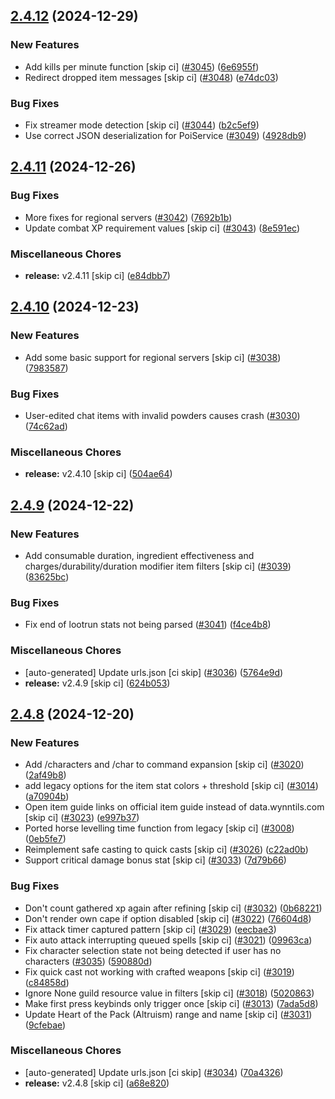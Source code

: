 ## [2.4.12](https://github.com/Wynntils/Wynntils/compare/v2.4.11...v2.4.12) (2024-12-29)


### New Features

* Add kills per minute function [skip ci] ([#3045](https://github.com/Wynntils/Wynntils/issues/3045)) ([6e6955f](https://github.com/Wynntils/Wynntils/commit/6e6955f9f32b9d35891a3e418335cc297673ae5e))
* Redirect dropped item messages [skip ci] ([#3048](https://github.com/Wynntils/Wynntils/issues/3048)) ([e74dc03](https://github.com/Wynntils/Wynntils/commit/e74dc0313d9a4fd38a33a47dc4f231d97ee1607f))


### Bug Fixes

* Fix streamer mode detection [skip ci] ([#3044](https://github.com/Wynntils/Wynntils/issues/3044)) ([b2c5ef9](https://github.com/Wynntils/Wynntils/commit/b2c5ef9234a64329500c2c36535b933da88db887))
* Use correct JSON deserialization for PoiService ([#3049](https://github.com/Wynntils/Wynntils/issues/3049)) ([4928db9](https://github.com/Wynntils/Wynntils/commit/4928db9c0407d0de74683df27de39dbbc1eaba30))

## [2.4.11](https://github.com/Wynntils/Wynntils/compare/v2.4.10...v2.4.11) (2024-12-26)


### Bug Fixes

* More fixes for regional servers ([#3042](https://github.com/Wynntils/Wynntils/issues/3042)) ([7692b1b](https://github.com/Wynntils/Wynntils/commit/7692b1b18ef1892e862c6e01690804da19fa32fc))
* Update combat XP requirement values [skip ci] ([#3043](https://github.com/Wynntils/Wynntils/issues/3043)) ([8e591ec](https://github.com/Wynntils/Wynntils/commit/8e591ecd06a1c102653c64c8ec07f47c682943fb))


### Miscellaneous Chores

* **release:** v2.4.11 [skip ci] ([e84dbb7](https://github.com/Wynntils/Wynntils/commit/e84dbb7f285f6a429b0b533496f677b8a467d392))

## [2.4.10](https://github.com/Wynntils/Wynntils/compare/v2.4.9...v2.4.10) (2024-12-23)


### New Features

* Add some basic support for regional servers [skip ci] ([#3038](https://github.com/Wynntils/Wynntils/issues/3038)) ([7983587](https://github.com/Wynntils/Wynntils/commit/79835876ad4b5deaffe0c4c6eecd84bbaf5205a9))


### Bug Fixes

* User-edited chat items with invalid powders causes crash ([#3030](https://github.com/Wynntils/Wynntils/issues/3030)) ([74c62ad](https://github.com/Wynntils/Wynntils/commit/74c62ad6d9f47b5b70183a62d56e9f1e02c993be))


### Miscellaneous Chores

* **release:** v2.4.10 [skip ci] ([504ae64](https://github.com/Wynntils/Wynntils/commit/504ae640d9560e89a471a0660b82aadbee74d34d))

## [2.4.9](https://github.com/Wynntils/Wynntils/compare/v2.4.8...v2.4.9) (2024-12-22)


### New Features

* Add consumable duration, ingredient effectiveness and charges/durability/duration modifier item filters [skip ci] ([#3039](https://github.com/Wynntils/Wynntils/issues/3039)) ([83625bc](https://github.com/Wynntils/Wynntils/commit/83625bc66638c0d14c2090284c8d97b6c350d52a))


### Bug Fixes

* Fix end of lootrun stats not being parsed ([#3041](https://github.com/Wynntils/Wynntils/issues/3041)) ([f4ce4b8](https://github.com/Wynntils/Wynntils/commit/f4ce4b8ef7643d3324d3496a0baa75b02e0d25cd))


### Miscellaneous Chores

* [auto-generated] Update urls.json [ci skip] ([#3036](https://github.com/Wynntils/Wynntils/issues/3036)) ([5764e9d](https://github.com/Wynntils/Wynntils/commit/5764e9db65c31a5c734a2958044f847eb8f705c8))
* **release:** v2.4.9 [skip ci] ([624b053](https://github.com/Wynntils/Wynntils/commit/624b053654ac8ec1e8cf20e326cf5bdbe1565234))

## [2.4.8](https://github.com/Wynntils/Wynntils/compare/v2.4.7...v2.4.8) (2024-12-20)


### New Features

* Add /characters and /char to command expansion [skip ci] ([#3020](https://github.com/Wynntils/Wynntils/issues/3020)) ([2af49b8](https://github.com/Wynntils/Wynntils/commit/2af49b8519f69ec1008fd72e5d3314f9c801b82b))
* add legacy options for the item stat colors + threshold [skip ci] ([#3014](https://github.com/Wynntils/Wynntils/issues/3014)) ([a70904b](https://github.com/Wynntils/Wynntils/commit/a70904b2d4c38b24cc78e0536ed118ddc619ef8a))
* Open item guide links on official item guide instead of data.wynntils.com [skip ci] ([#3023](https://github.com/Wynntils/Wynntils/issues/3023)) ([e997b37](https://github.com/Wynntils/Wynntils/commit/e997b3780605e67d9062b5792a63c81cfc902f89))
* Ported horse levelling time function from legacy [skip ci] ([#3008](https://github.com/Wynntils/Wynntils/issues/3008)) ([0eb5fe7](https://github.com/Wynntils/Wynntils/commit/0eb5fe74636a412c519cabfcf004175a0a029a26))
* Reimplement safe casting to quick casts [skip ci] ([#3026](https://github.com/Wynntils/Wynntils/issues/3026)) ([c22ad0b](https://github.com/Wynntils/Wynntils/commit/c22ad0b085fd0b5467d64c459dbd8249cc3fab25))
* Support critical damage bonus stat [skip ci] ([#3033](https://github.com/Wynntils/Wynntils/issues/3033)) ([7d79b66](https://github.com/Wynntils/Wynntils/commit/7d79b66bbe4b4e63580173df7173d7cfc6b60de9))


### Bug Fixes

* Don't count gathered xp again after refining [skip ci] ([#3032](https://github.com/Wynntils/Wynntils/issues/3032)) ([0b68221](https://github.com/Wynntils/Wynntils/commit/0b68221d60956ea54931408a2c409ba4960de639))
* Don't render own cape if option disabled [skip ci] ([#3022](https://github.com/Wynntils/Wynntils/issues/3022)) ([76604d8](https://github.com/Wynntils/Wynntils/commit/76604d8bdcd11b80ab5c65efa4d57b936bc90c38))
* Fix attack timer captured pattern [skip ci] ([#3029](https://github.com/Wynntils/Wynntils/issues/3029)) ([eecbae3](https://github.com/Wynntils/Wynntils/commit/eecbae3f3cfd4e1c0a57d55562cf2a498f657885))
* Fix auto attack interrupting queued spells [skip ci] ([#3021](https://github.com/Wynntils/Wynntils/issues/3021)) ([09963ca](https://github.com/Wynntils/Wynntils/commit/09963ca19e9fb26cbb21ed3e1c3edd3d2df5ccc0))
* Fix character selection state not being detected if user has no characters ([#3035](https://github.com/Wynntils/Wynntils/issues/3035)) ([590880d](https://github.com/Wynntils/Wynntils/commit/590880d228af5f1ca95890cf1fd32694e5265542))
* Fix quick cast not working with crafted weapons [skip ci] ([#3019](https://github.com/Wynntils/Wynntils/issues/3019)) ([c84858d](https://github.com/Wynntils/Wynntils/commit/c84858daddd27b23edb27837fd54d5919096bf5f))
* Ignore None guild resource value in filters [skip ci] ([#3018](https://github.com/Wynntils/Wynntils/issues/3018)) ([5020863](https://github.com/Wynntils/Wynntils/commit/5020863776ad802c947b14072ace009a227f295a))
* Make first press keybinds only trigger once [skip ci] ([#3013](https://github.com/Wynntils/Wynntils/issues/3013)) ([7ada5d8](https://github.com/Wynntils/Wynntils/commit/7ada5d86311378efc8a89494894adb85c9fbbd6e))
* Update Heart of the Pack (Altruism) range and name [skip ci] ([#3031](https://github.com/Wynntils/Wynntils/issues/3031)) ([9cfebae](https://github.com/Wynntils/Wynntils/commit/9cfebaea97d1caed451ad7ca53e63cc66540fce7))


### Miscellaneous Chores

* [auto-generated] Update urls.json [ci skip] ([#3034](https://github.com/Wynntils/Wynntils/issues/3034)) ([70a4326](https://github.com/Wynntils/Wynntils/commit/70a4326f17174e45517f2529d1b656f4fc434fbf))
* **release:** v2.4.8 [skip ci] ([a68e820](https://github.com/Wynntils/Wynntils/commit/a68e820be872191391005fb935f571fd89bd7132))

